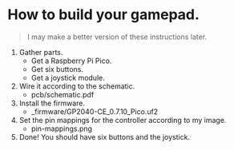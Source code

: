 # How to build your gamepad.

> I may make a better version of these instructions later.

1. Gather parts.
    - Get a Raspberry Pi Pico.
    - Get six buttons.
    - Get a joystick module.
2. Wire it according to the schematic.
    - pcb/schematic.pdf
3. Install the firmware.
    - _firmware/GP2040-CE_0.7.10_Pico.uf2
4. Set the pin mappings for the controller according to my image.
    - pin-mappings.png
5. Done! You should have six buttons and the joystick.
